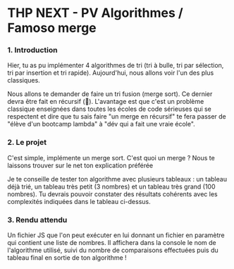 <h1>THP NEXT - PV Algorithmes / Famoso merge </h1>

<h3>1. Introduction</h3>

<p>Hier, tu as pu implémenter 4 algorithmes de tri (tri à bulle, tri par sélection, tri par insertion et tri rapide). Aujourd'hui, nous allons voir l'un des plus classiques.</p>

<p>Nous allons te demander de faire un tri fusion (merge sort). Ce dernier devra être fait en récursif (🤯). L'avantage est que c'est un problème classique enseignées dans toutes les écoles de code sérieuses qui se respectent et dire que tu sais faire "un merge en récursif" te fera passer de "élève d'un bootcamp lambda" à "dév qui a fait une vraie école".</p>

<h3>2. Le projet</h3>

<p>C'est simple, implémente un merge sort. C'est quoi un merge ? Nous te laissons trouver sur le net ton explication préférée </p>

<p>Je te conseille de tester ton algorithme avec plusieurs tableaux : un tableau déjà trié, un tableau très petit (3 nombres) et un tableau très grand (100 nombres). Tu devrais pouvoir constater des résultats cohérents avec les complexités indiquées dans le tableau ci-dessus.</p>

<h3>3. Rendu attendu</h3>

<p>Un fichier JS que l'on peut exécuter en lui donnant un fichier en paramètre qui contient une liste de nombres. Il affichera dans la console le nom de l'algorithme utilisé, suivi du nombre de comparaisons effectuées puis du tableau final en sortie de ton algorithme !</p>